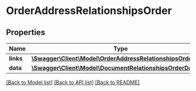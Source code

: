 # OrderAddressRelationshipsOrder

## Properties
Name | Type | Description | Notes
------------ | ------------- | ------------- | -------------
**links** | [**\Swagger\Client\Model\OrderAddressRelationshipsOrderLinks**](OrderAddressRelationshipsOrderLinks.md) |  | [optional] 
**data** | [**\Swagger\Client\Model\DocumentRelationshipsOrderData**](DocumentRelationshipsOrderData.md) |  | [optional] 

[[Back to Model list]](../../README.md#documentation-for-models) [[Back to API list]](../../README.md#documentation-for-api-endpoints) [[Back to README]](../../README.md)

